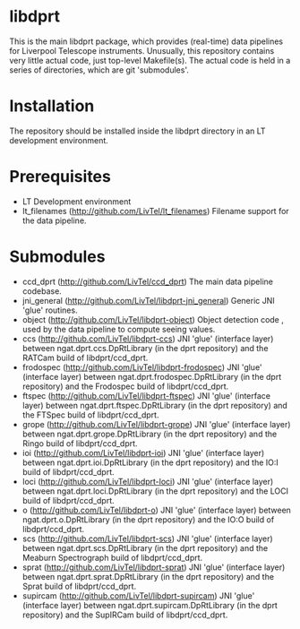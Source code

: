 # libdprt

This is the main libdprt package, which provides (real-time) data pipelines for Liverpool Telescope instruments.
Unusually, this repository contains very little actual code, just top-level Makefile(s). The actual code is held in a series of directories, which are git 'submodules'.


# Installation

The repository should be installed inside the libdprt directory in an LT development environment.

# Prerequisites

- LT Development environment
- lt_filenames (http://github.com/LivTel/lt_filenames) Filename support for the data pipeline.

# Submodules

- ccd_dprt (http://github.com/LivTel/ccd_dprt) The main data pipeline codebase.
- jni_general (http://github.com/LivTel/libdprt-jni_general) Generic JNI 'glue' routines.
- object  (http://github.com/LivTel/libdprt-object) Object detection code , used by the data pipeline to compute seeing values.
- ccs (http://github.com/LivTel/libdprt-ccs) JNI 'glue' (interface layer) between ngat.dprt.ccs.DpRtLibrary (in the dprt repository) and the RATCam build of libdprt/ccd_dprt.
- frodospec (http://github.com/LivTel/libdprt-frodospec) JNI 'glue' (interface layer) between ngat.dprt.frodospec.DpRtLibrary (in the dprt repository) and the Frodospec build of libdprt/ccd_dprt.
- ftspec (http://github.com/LivTel/libdprt-ftspec)  JNI 'glue' (interface layer) between ngat.dprt.ftspec.DpRtLibrary (in the dprt repository) and the FTSpec build of libdprt/ccd_dprt.
- grope (http://github.com/LivTel/libdprt-grope) JNI 'glue' (interface layer) between ngat.dprt.grope.DpRtLibrary (in the dprt repository) and the Ringo build of libdprt/ccd_dprt.
- ioi (http://github.com/LivTel/libdprt-ioi) JNI 'glue' (interface layer) between ngat.dprt.ioi.DpRtLibrary (in the dprt repository) and the IO:I build of libdprt/ccd_dprt.
- loci (http://github.com/LivTel/libdprt-loci) JNI 'glue' (interface layer) between ngat.dprt.loci.DpRtLibrary (in the dprt repository) and the LOCI build of libdprt/ccd_dprt.
- o (http://github.com/LivTel/libdprt-o) JNI 'glue' (interface layer) between ngat.dprt.o.DpRtLibrary (in the dprt repository) and the IO:O build of libdprt/ccd_dprt.
- scs (http://github.com/LivTel/libdprt-scs) JNI 'glue' (interface layer) between ngat.dprt.scs.DpRtLibrary (in the dprt repository) and the Meaburn Spectrograph build of libdprt/ccd_dprt.
- sprat (http://github.com/LivTel/libdprt-sprat) JNI 'glue' (interface layer) between ngat.dprt.sprat.DpRtLibrary (in the dprt repository) and the Sprat build of libdprt/ccd_dprt.
- supircam (http://github.com/LivTel/libdprt-supircam) JNI 'glue' (interface layer) between ngat.dprt.supircam.DpRtLibrary (in the dprt repository) and the SupIRCam build of libdprt/ccd_dprt.
